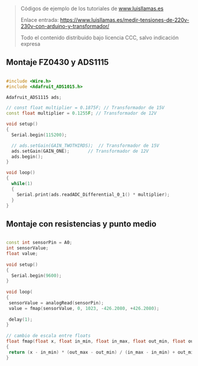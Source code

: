 > Códigos de ejemplo de los tutoriales de www.luisllamas.es
>
> Enlace entrada: https://www.luisllamas.es/medir-tensiones-de-220v-230v-con-arduino-y-transformador/
>
> Todo el contenido distribuido bajo licencia CCC, salvo indicación expresa


## Montaje FZ0430 y ADS1115
```cpp
#include <Wire.h>
#include <Adafruit_ADS1015.h>

Adafruit_ADS1115 ads;

// const float multiplier = 0.1875F; // Transformador de 15V
const float multiplier = 0.1255F; // Transformador de 12V

void setup()
{
  Serial.begin(115200);

  // ads.setGain(GAIN_TWOTHIRDS);  // Transformador de 15V
  ads.setGain(GAIN_ONE);       // Transformador de 12V
  ads.begin();
}

void loop()
{
  while(1)
  {
    Serial.print(ads.readADC_Differential_0_1() * multiplier); 
  }
}
```



## Montaje con resistencias y punto medio
```cpp
const int sensorPin = A0;
int sensorValue;
float value; 
 
void setup() 
{
  Serial.begin(9600);
}
 
void loop(
{
 sensorValue = analogRead(sensorPin);  
 value = fmap(sensorValue, 0, 1023, -426.2080, +426.2080);
 
 delay(1);
}
 
// cambio de escala entre floats
float fmap(float x, float in_min, float in_max, float out_min, float out_max)
{
 return (x - in_min) * (out_max - out_min) / (in_max - in_min) + out_min;
}
```


